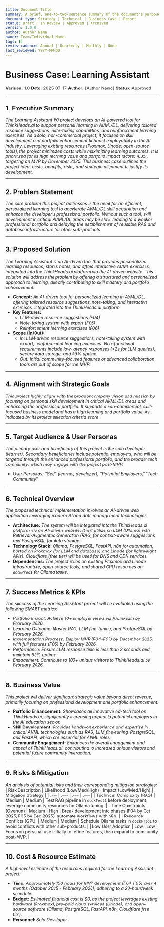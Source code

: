 ```yaml
---
title: Document Title
summary: A brief, one-to-two-sentence summary of the document's purpose and content.
document_type: Strategy | Technical | Business Case | Report
status: Draft | In Review | Approved | Archived
version: 1.0.0
author: Author Name
owner: Team/Individual Name
tags: []
review_cadence: Annual | Quarterly | Monthly | None
last_reviewed: YYYY-MM-DD
---
```

# Business Case: Learning Assistant

**Version:** 1.0
**Date:** 2025-07-17
**Author:** [Author Name]
**Status:** Approved

---

## 1. Executive Summary

*The Learning Assistant V0 project develops an AI-powered tool for ThinkHeads.ai to support personal learning in AI/ML/DL, delivering tailored resource suggestions, note-taking capabilities, and reinforcement learning exercises. As a solo, non-commercial project, it focuses on skill development and portfolio enhancement to boost employability in the AI industry. Leveraging existing resources (Proxmox, Linode, open-source tools), the project minimizes costs while maximizing learning outcomes. It is prioritized for its high learning value and portfolio impact (score: 4.35), targeting an MVP by December 2025. This business case outlines the project idea, costs, benefits, risks, and strategic alignment to justify its development.*

---

## 2. Problem Statement

*The core problem this project addresses is the need for an efficient, personalized learning tool to accelerate AI/ML/DL skill acquisition and enhance the developer's professional portfolio. Without such a tool, skill development in critical AI/ML/DL areas may be slow, leading to a weaker professional portfolio and delaying the establishment of reusable RAG and database infrastructure for other sub-products.*

---

## 3. Proposed Solution

*The Learning Assistant is an AI-driven tool that provides personalized learning resources, stores notes, and offers interactive AI/ML exercises, integrated into the ThinkHeads.ai platform via the AI-driven website. This solution will address the problem by offering a structured and personalized approach to learning, directly contributing to skill mastery and portfolio enhancement.*
*   **Concept:** *An AI-driven tool for personalized learning in AI/ML/DL, offering tailored resource suggestions, note-taking, and interactive exercises, integrated into the ThinkHeads.ai platform.*
*   **Key Features:**
    *   *LLM-driven resource suggestions (F04)*
    *   *Note-taking system with export (F05)*
    *   *Reinforcement learning exercises (F06)*
*   **Scope (In/Out):**
    *   *In: LLM-driven resource suggestions, note-taking system with export, reinforcement learning exercises. Non-functional requirements include low-latency responses (<2s for LLM queries), secure data storage, and 99% uptime.*
    *   *Out: Initial community-focused features or advanced collaboration tools are out of scope for the MVP.*

---

## 4. Alignment with Strategic Goals

*This project highly aligns with the broader company vision and mission by focusing on personal skill development in critical AI/ML/DL areas and enhancing the professional portfolio. It supports a non-commercial, skill-focused business model and has a high learning and portfolio value, as indicated by its project selection criteria score.*

---

## 5. Target Audience & User Personas

*The primary user and beneficiary of this project is the solo developer (learner). Secondary beneficiaries include potential employers, who will be targeted through the enhanced professional portfolio, and the broader tech community, which may engage with the project post-MVP.*
*   *User Personas: "Self" (learner, developer), "Potential Employers," "Tech Community"*

---

## 6. Technical Overview

*The proposed technical implementation involves an AI-driven web application leveraging modern AI and data management technologies.*
*   **Architecture:** *The system will be integrated into the ThinkHeads.ai platform via an AI-driven website. It will utilize an LLM (Ollama) with Retrieval-Augmented Generation (RAG) for context-aware suggestions and PostgreSQL for data storage.*
*   **Technology Stack:** *Ollama, PostgreSQL, FastAPI, n8n for automation, hosted on Proxmox (for LLM and database) and Linode (for lightweight APIs). Cloudflare (free tier) will be used for DNS and CDN services.*
*   **Dependencies:** *The project relies on existing Proxmox and Linode infrastructure, open-source tools, and shared GPU resources on `dockProd1` for Ollama tasks.*

---

## 7. Success Metrics & KPIs

*The success of the Learning Assistant project will be evaluated using the following SMART metrics:*
*   *Portfolio Impact: Achieve 10+ employer views via X/LinkedIn by February 2026.*
*   *Learning Outcome: Master RAG, LLM fine-tuning, and PostgreSQL by February 2026.*
*   *Implementation Progress: Deploy MVP (F04-F05) by December 2025, with full features (F06) by February 2026.*
*   *Performance: Ensure LLM response time is less than 2 seconds and maintain 99% uptime.*
*   *Engagement: Contribute to 100+ unique visitors to ThinkHeads.ai by February 2026.*

---

## 8. Business Value

*This project will deliver significant strategic value beyond direct revenue, primarily focusing on professional development and portfolio enhancement.*
*   **Portfolio Enhancement:** *Showcases an innovative ed-tech tool on ThinkHeads.ai, significantly increasing appeal to potential employers in the AI education sector.*
*   **Skill Development:** *Provides hands-on experience and expertise in critical AI/ML technologies such as RAG, LLM fine-tuning, PostgreSQL, and FastAPI, which are essential for AI/ML roles.*
*   **Community Engagement:** *Enhances the overall engagement and appeal of ThinkHeads.ai, contributing to increased unique visitors and potential future community interaction.*

---

## 9. Risks & Mitigation

*An analysis of potential risks and their corresponding mitigation strategies:*
| Risk Description | Likelihood (Low/Med/High) | Impact (Low/Med/High) | Mitigation Strategy |
| :--- | :--- | :--- | :--- |
| Technical Complexity (RAG) | Medium | Medium | Test RAG pipeline in `dockTest1` before deployment; leverage community resources for Ollama tuning. |
| Time Constraints (Overrun) | Medium | High | Break development into phases (F04 by Oct 2025, F05 by Dec 2025); automate workflows with n8n. |
| Resource Conflicts (GPU) | Medium | Medium | Schedule Ollama tasks in `dockProd1` to avoid conflicts with other sub-products. |
| Low User Adoption | Low | Low | Focus on personal use initially to refine features, then expand to community post-MVP. |

---

## 10. Cost & Resource Estimate

*A high-level estimate of the resources required for the Learning Assistant project:*
*   **Time:** *Approximately 150 hours for MVP development (F04-F05) over 4 months (October 2025 - February 2026), adhering to a 20-hour/week schedule.*
*   **Budget:** *Estimated financial cost is $0, as the project leverages existing hardware (Proxmox), pre-paid cloud services (Linode), and open-source software (Ollama, PostgreSQL, FastAPI, n8n, Cloudflare free tier).*
*   **Personnel:** *Solo Developer.*
